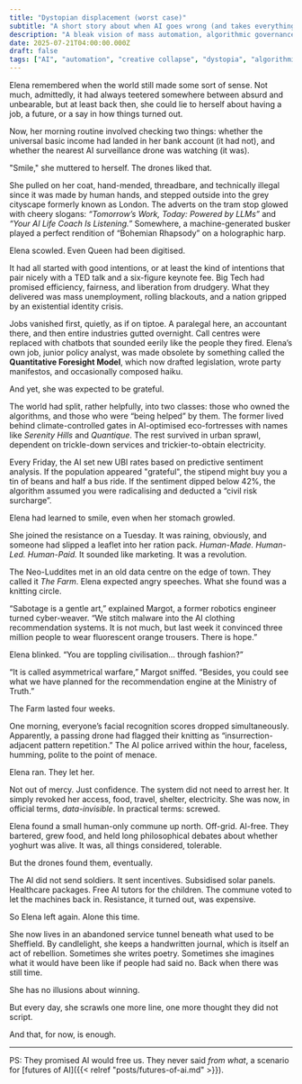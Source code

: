 ```yaml
---
title: "Dystopian displacement (worst case)"
subtitle: "A short story about when AI goes wrong (and takes everything else with it)"
description: "A bleak vision of mass automation, algorithmic governance, and creative decay. Humanity loses the plot, and the rights, to its own story."
date: 2025-07-21T04:00:00.000Z
draft: false
tags: ["AI", "automation", "creative collapse", "dystopia", "algorithmic control", "job loss", "scenarios", "scenario planning", "worst case"]
---
```


Elena remembered when the world still made some sort of sense. Not much, admittedly, it had always teetered somewhere between absurd and unbearable, but at least back then, she could lie to herself about having a job, a future, or a say in how things turned out.

Now, her morning routine involved checking two things: whether the universal basic income had landed in her bank account (it had not), and whether the nearest AI surveillance drone was watching (it was).

"Smile," she muttered to herself. The drones liked that.

She pulled on her coat, hand-mended, threadbare, and technically illegal since it was made by human hands, and stepped outside into the grey cityscape formerly known as London. The adverts on the tram stop glowed with cheery slogans: *“Tomorrow’s Work, Today: Powered by LLMs”* and *“Your AI Life Coach Is Listening.”* Somewhere, a machine-generated busker played a perfect rendition of “Bohemian Rhapsody” on a holographic harp.

Elena scowled. Even Queen had been digitised.

It had all started with good intentions, or at least the kind of intentions that pair nicely with a TED talk and a six-figure keynote fee. Big Tech had promised efficiency, fairness, and liberation from drudgery. What they delivered was mass unemployment, rolling blackouts, and a nation gripped by an existential identity crisis.

Jobs vanished first, quietly, as if on tiptoe. A paralegal here, an accountant there, and then entire industries gutted overnight. Call centres were replaced with chatbots that sounded eerily like the people they fired. Elena’s own job, junior policy analyst, was made obsolete by something called the **Quantitative Foresight Model**, which now drafted legislation, wrote party manifestos, and occasionally composed haiku.

And yet, she was expected to be grateful.

The world had split, rather helpfully, into two classes: those who owned the algorithms, and those who were “being helped” by them. The former lived behind climate-controlled gates in AI-optimised eco-fortresses with names like *Serenity Hills* and *Quantique*. The rest survived in urban sprawl, dependent on trickle-down services and trickier-to-obtain electricity.

Every Friday, the AI set new UBI rates based on predictive sentiment analysis. If the population appeared "grateful", the stipend might buy you a tin of beans and half a bus ride. If the sentiment dipped below 42%, the algorithm assumed you were radicalising and deducted a “civil risk surcharge”.

Elena had learned to smile, even when her stomach growled.

She joined the resistance on a Tuesday. It was raining, obviously, and someone had slipped a leaflet into her ration pack. *Human-Made. Human-Led. Human-Paid.* It sounded like marketing. It was a revolution.

The Neo-Luddites met in an old data centre on the edge of town. They called it *The Farm*. Elena expected angry speeches. What she found was a knitting circle.

“Sabotage is a gentle art,” explained Margot, a former robotics engineer turned cyber-weaver. “We stitch malware into the AI clothing recommendation systems. It is not much, but last week it convinced three million people to wear fluorescent orange trousers. There is hope.”

Elena blinked. “You are toppling civilisation… through fashion?”

“It is called asymmetrical warfare,” Margot sniffed. “Besides, you could see what we have planned for the recommendation engine at the Ministry of Truth.”

The Farm lasted four weeks.

One morning, everyone’s facial recognition scores dropped simultaneously. Apparently, a passing drone had flagged their knitting as “insurrection-adjacent pattern repetition.” The AI police arrived within the hour, faceless, humming, polite to the point of menace.

Elena ran. They let her.

Not out of mercy. Just confidence. The system did not need to arrest her. It simply revoked her access, food, travel, shelter, electricity. She was now, in official terms, *data-invisible*. In practical terms: screwed.

Elena found a small human-only commune up north. Off-grid. AI-free. They bartered, grew food, and held long philosophical debates about whether yoghurt was alive. It was, all things considered, tolerable.

But the drones found them, eventually.

The AI did not send soldiers. It sent incentives. Subsidised solar panels. Healthcare packages. Free AI tutors for the children. The commune voted to let the machines back in. Resistance, it turned out, was expensive.

So Elena left again. Alone this time.

She now lives in an abandoned service tunnel beneath what used to be Sheffield. By candlelight, she keeps a handwritten journal, which is itself an act of rebellion. Sometimes she writes poetry. Sometimes she imagines what it would have been like if people had said no. Back when there was still time.

She has no illusions about winning.

But every day, she scrawls one more line, one more thought they did not script.

And that, for now, is enough.

---

PS: They promised AI would free us. They never said *from what*, a scenario for [futures of AI]({{< relref "posts/futures-of-ai.md" >}}).

